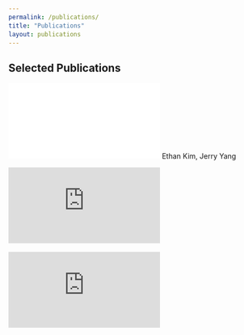 ```yaml
---
permalink: /publications/
title: "Publications"
layout: publications
---
```



## Selected Publications

![Differentiable Entailment For Parameter Efficient Few Shot Learning](../assets/papers/diff_entail_preprint.pdf)
    Ethan Kim, Jerry Yang


![Beyond the Imitation Game: Quantifying and Extrapolating the Capabilities of Language Models](https://arxiv.org/pdf/2206.04615.pdf)


![BLOOM: A 176B-Parameter Open-Access Multilingual Language Model](https://arxiv.org/pdf/2211.05100.pdf)

